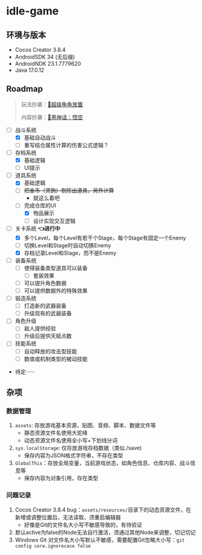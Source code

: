# idle-game

## 环境与版本

- Cocos Creator 3.8.4
- AndroidSDK 34 (无后缀)
- AndroidNDK 23.1.7779620
- Java 17.0.12

## Roadmap

> 玩法抄袭：[🐢超级龟龟放置](https://superturtleidle.github.io/)
>
> 内容抄袭：[🐒黑神话：悟空](https://heishenhua.com/)

- [ ] 战斗系统
    - [x] 基础自动战斗
    - [ ] 重写结合属性计算的伤害公式逻辑？
- [ ] 存档系统
    - [x] 基础逻辑
    - [ ] UI提示
- [ ] 道具系统
    - [x] 基础逻辑
    - [ ] ~~把金币（灵韵）剔除出道具，另外计算~~
      - 就这么着吧
    - [ ] 完成仓库的UI
      - [x] 物品展示
      - [ ] 设计实现交互逻辑
- [ ] 关卡系统 **👈进行中**
    - [x] 多个Level，每个Level有若干个Stage，每个Stage有固定一个Enemy
    - [ ] 切换Level和Stage时自动切换Enemy
    - [x] 存档记录Level和Stage，而不是Enemy
- [ ] 装备系统
    - [ ] 使得装备类型道具可以装备
        - [ ] 套装效果
    - [ ] 可以提升角色数据
    - [ ] 可以提供数据外的特殊效果
- [ ] 锻造系统
    - [ ] 打造新的武器装备
    - [ ] 升级现有的武器装备
- [ ] 角色升级
    - [ ] 敌人提供经验
    - [ ] 升级后提供天赋点数
- [ ] 技能系统
    - [ ] 自动释放的攻击型技能
    - [ ] 数值或机制类型的被动技能
- 待定······

## 杂项

### 数据管理

1. `assets`: 存放游戏基本资源，贴图、音频、脚本、数据文件等
   - 静态资源文件名使用大驼峰
   - 动态资源文件名使用全小写+下划线分词
2. `sys.localStorage`: 仅存放游戏存档数据（类似./save)
   - 保存内容为JSON格式字符串，不存在类型
3. `GlobalThis`：存放全局变量，当前游戏状态，如角色信息、仓库内容、战斗信息等
   - 保存内容为对象引用，存在类型

### 问题记录

1. Cocos Creator 3.8.4 bug：`assets/resources/`目录下的动态资源文件，在新增或调整位置后，无法读取，须重启编辑器
   - 好像是Git的文件名大小写不敏感导致的，有待验证
2. 默认active为false的Node无法自行激活，须通过其他Node来调整，切记切记
3. Windows Git 对文件名大小写默认不敏感，需要配置Git忽略大小写：`git config core.ignorecase false`
